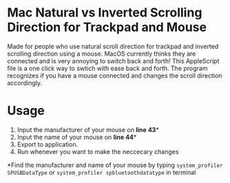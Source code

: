 # Mac Natural vs Inverted Scrolling Direction for Trackpad and Mouse
Made for people who use natural scroll direction for trackpad and inverted scrolling direction using a mouse. MacOS currently thinks they are connected and is very annoying to switch back and forth! This AppleScript file is a one click way to swtich with ease back and forth. The program recognizes if you have a mouse connected and changes the scroll direction accordingly. 

# Usage
1. Input the manufacturer of your mouse on **line 43***
2. Input the name of your mouse on **line 44***
3. Export to application. 
4. Run whenever you want to make the neccecary changes

*Find the manufacturer and name of your mouse by typing `system_profiler SPUSBDataType` or `system_profiler spbluetoothdatatype` in terminal
